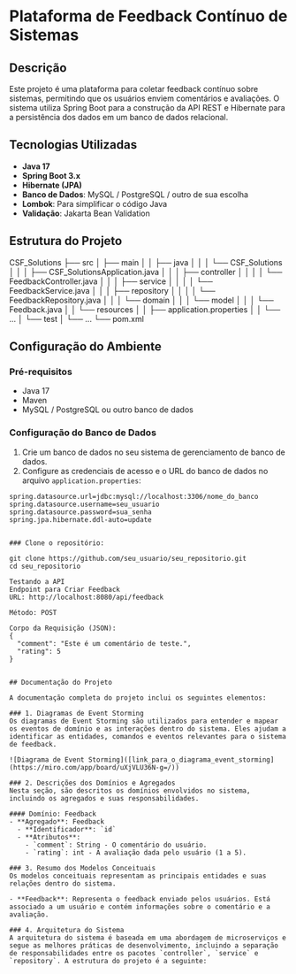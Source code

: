 # Plataforma de Feedback Contínuo de Sistemas

## Descrição

Este projeto é uma plataforma para coletar feedback contínuo sobre sistemas, permitindo que os usuários enviem comentários e avaliações. O sistema utiliza Spring Boot para a construção da API REST e Hibernate para a persistência dos dados em um banco de dados relacional.

## Tecnologias Utilizadas

- **Java 17**
- **Spring Boot 3.x**
- **Hibernate (JPA)**
- **Banco de Dados**: MySQL / PostgreSQL / outro de sua escolha
- **Lombok**: Para simplificar o código Java
- **Validação**: Jakarta Bean Validation

## Estrutura do Projeto

CSF_Solutions ├── src │ ├── main │ │ ├── java │ │ │ └── CSF_Solutions │ │ │ ├── CSF_SolutionsApplication.java │ │ │ ├── controller │ │ │ │ └── FeedbackController.java │ │ │ ├── service │ │ │ │ └── FeedbackService.java │ │ │ ├── repository │ │ │ │ └── FeedbackRepository.java │ │ │ └── domain │ │ │ └── model │ │ │ └── Feedback.java │ │ └── resources │ │ ├── application.properties │ │ └── ... │ └── test │ └── ... └── pom.xml

## Configuração do Ambiente

### Pré-requisitos

- Java 17
- Maven
- MySQL / PostgreSQL ou outro banco de dados

### Configuração do Banco de Dados

1. Crie um banco de dados no seu sistema de gerenciamento de banco de dados.
2. Configure as credenciais de acesso e o URL do banco de dados no arquivo `application.properties`:

```properties
spring.datasource.url=jdbc:mysql://localhost:3306/nome_do_banco
spring.datasource.username=seu_usuario
spring.datasource.password=sua_senha
spring.jpa.hibernate.ddl-auto=update


### Clone o repositório:

git clone https://github.com/seu_usuario/seu_repositorio.git
cd seu_repositorio

Testando a API
Endpoint para Criar Feedback
URL: http://localhost:8080/api/feedback

Método: POST

Corpo da Requisição (JSON):
{
  "comment": "Este é um comentário de teste.",
  "rating": 5
}


## Documentação do Projeto

A documentação completa do projeto inclui os seguintes elementos:

### 1. Diagramas de Event Storming
Os diagramas de Event Storming são utilizados para entender e mapear os eventos de domínio e as interações dentro do sistema. Eles ajudam a identificar as entidades, comandos e eventos relevantes para o sistema de feedback.

![Diagrama de Event Storming]([link_para_o_diagrama_event_storming](https://miro.com/app/board/uXjVLU36N-g=/))

### 2. Descrições dos Domínios e Agregados
Nesta seção, são descritos os domínios envolvidos no sistema, incluindo os agregados e suas responsabilidades.

#### Domínio: Feedback
- **Agregado**: Feedback
  - **Identificador**: `id`
  - **Atributos**:
    - `comment`: String - O comentário do usuário.
    - `rating`: int - A avaliação dada pelo usuário (1 a 5).

### 3. Resumo dos Modelos Conceituais
Os modelos conceituais representam as principais entidades e suas relações dentro do sistema.

- **Feedback**: Representa o feedback enviado pelos usuários. Está associado a um usuário e contém informações sobre o comentário e a avaliação.

### 4. Arquitetura do Sistema
A arquitetura do sistema é baseada em uma abordagem de microserviços e segue as melhores práticas de desenvolvimento, incluindo a separação de responsabilidades entre os pacotes `controller`, `service` e `repository`. A estrutura do projeto é a seguinte:
